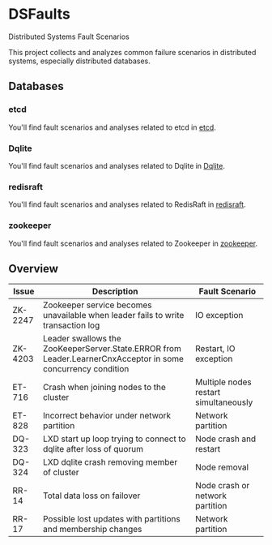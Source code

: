 # DSFaults
Distributed Systems Fault Scenarios

This project collects and analyzes common failure scenarios in distributed systems, especially distributed databases. 

## Databases

### etcd
You'll find fault scenarios and analyses related to etcd in [etcd](./etcd/doc.md).

### Dqlite
You'll find fault scenarios and analyses related to Dqlite in [Dqlite](./dqlite/doc.md).

### redisraft
You'll find fault scenarios and analyses related to RedisRaft in [redisraft](./redisraft/doc.md).

### zookeeper
You'll find fault scenarios and analyses related to Zookeeper in [zookeeper](./zookeeper/doc.md).

## Overview

| Issue   | Description | Fault Scenario | 
|----------|----------|----------|
| ZK-2247    | Zookeeper service becomes unavailable when leader fails to write transaction log    |  IO exception   |
| ZK-4203   | Leader swallows the ZooKeeperServer.State.ERROR from Leader.LearnerCnxAcceptor in some concurrency condition   | Restart, IO exception   | 
| ET-716    | Crash when joining nodes to the cluster  | Multiple nodes restart simultaneously   | 
| ET-828    | Incorrect behavior under network partition  | Network partition   | 
| DQ-323|LXD start up loop trying to connect to dqlite after loss of quorum|Node crash and restart|
| DQ-324|LXD dqlite crash removing member of cluster|Node removal|
|RR-14|Total data loss on failover|Node crash or network partition|
|RR-17|Possible lost updates with partitions and membership changes|Network partition|

